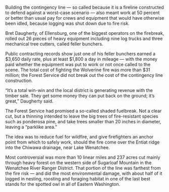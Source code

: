Building the contingency line — so called because it is a fireline constructed to defend against a worst-case scenario — also meant work at 50 percent or better than usual pay for crews and equipment that would have otherwise been idled, because logging was shut down due to fire risk.

Bret Daugherty, of Ellensburg, one of the biggest operators on the firebreak, rolled out 26 pieces of heavy equipment including nine log trucks and three mechanical tree cutters, called feller bunchers.

Public contracting records show just one of his feller bunchers earned a $3,650 daily rate, plus at least $1,800 a day in mileage — with the money paid whether the equipment was put to work or not once called to the scene. The total cost of fighting the Wolverine fire was more than $31 million; the Forest Service did not break out the cost of the contingency line construction.

“It’s a total win-win and the local district is generating revenue with the timber sale. They get some money they can put back on the ground; it’s great,” Daugherty said.

The Forest Service had promised a so-called shaded fuelbreak. Not a clear cut, but a thinning intended to leave the big trees of fire-resistant species such as ponderosa pine, and take trees smaller than 20 inches in diameter, leaving a “parklike area.” 

The idea was to reduce fuel for wildfire, and give firefighters an anchor point from which to safely work, should the fire come over the Entiat ridge into the Chiwawa drainage, near Lake Wenatchee.

Most controversial was more than 10 linear miles and 237 acres cut mainly through heavy forest on the western side of Sugarloaf Mountain in the Wenatchee River Ranger District. That portion of the line was farthest from the fire risk — and did the most environmental damage, with about half of it logged in nesting, roosting and foraging habitat in one of the last best stands for the spotted owl in all of Eastern Washington. 